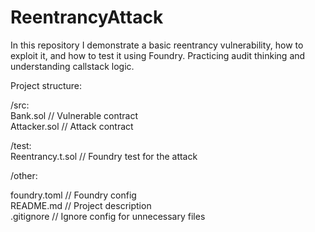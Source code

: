 # ReentrancyAttack
In this repository I demonstrate a basic reentrancy vulnerability, how to exploit it, and how to test it using Foundry. Practicing audit thinking and understanding callstack logic.

Project structure:

/src:  
       Bank.sol            // Vulnerable contract  
       Attacker.sol        // Attack contract  


/test:  
      Reentrancy.t.sol    // Foundry test for the attack  


/other: 

   foundry.toml            // Foundry config  
   README.md               // Project description  
   .gitignore              // Ignore config for unnecessary files  
